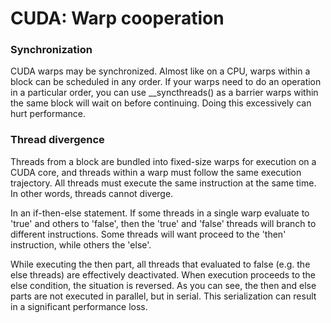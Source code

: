 # CUDA: Warp cooperation

### Synchronization
CUDA warps may be synchronized. Almost like on a CPU, warps within a block can be scheduled in any order. If your warps need to do an operation in a particular order, you can use __syncthreads() as a barrier warps within the same block will wait on before continuing. Doing this excessively can hurt performance.

### Thread divergence
Threads from a block are bundled into fixed-size warps for execution on a CUDA core, and threads within a warp must follow the same execution trajectory. All threads must execute the same instruction at the same time. In other words, threads cannot diverge.

In an if-then-else statement. If some threads in a single warp evaluate to 'true' and others to 'false', then the 'true' and 'false' threads will branch to different instructions. Some threads will want proceed to the 'then' instruction, while others the 'else'.

While executing the then part, all threads that evaluated to false (e.g. the else threads) are effectively deactivated. When execution proceeds to the else condition, the situation is reversed. As you can see, the then and else parts are not executed in parallel, but in serial. This serialization can result in a significant performance loss.